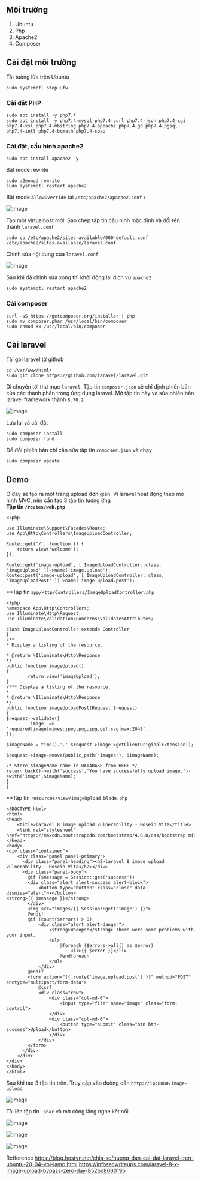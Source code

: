## Môi trường 
1. Ubuntu 
2. Php
3. Apache2 
4. Composer
 
## Cài đặt môi trường 
Tắt tường lửa trên Ubuntu 
```
sudo systemctl stop ufw
``` 

### Cài đặt PHP 
```
sudo apt install -y php7.4
sudo apt install -y php7.4-mysql php7.4-curl php7.4-json php7.4-cgi php7.4-xsl php7.4-mbstring php7.4-opcache php7.4-gd php7.4-pgsql php7.4-intl php7.4-bcmath php7.4-soap
``` 
 
### Cài đặt, cấu hình apache2 
```
sudo apt install apache2 -y 
```
Bật mode rewrite 
```
sudo a2enmod rewrite 
sudo systemctl restart apache2
``` 
 
Bật mode `AllowOverride` tại `/etc/apache2/apache2.conf` \
 
![image](https://user-images.githubusercontent.com/22276823/144421958-d4e0f81a-8f26-4b6e-95bc-118d0f0c8be8.png) 
 
Tạo một virtualhost mới. Sao chép tập tin cấu hình mặc định và đổi tên thành `laravel.conf`  
```
sudo cp /etc/apache2/sites-available/000-default.conf /etc/apache2/sites-available/laravel.conf 
``` 
Chỉnh sửa nội dung của `laravel.conf` 
 
![image](https://user-images.githubusercontent.com/22276823/144422954-16a9d597-fc3f-4192-822e-3c70604a639b.png) 
 
Sau khi đã chỉnh sửa xong thì khởi động lại dịch vụ `apache2` 
```
sudo systemctl restart apache2
``` 

### Cài composer 
```
curl -sS https://getcomposer.org/installer | php
sudo mv composer.phar /usr/local/bin/composer
sudo chmod +x /usr/local/bin/composer
``` 
 
## Cài laravel 
Tải gói laravel từ github 
```
cd /var/www/html/
sudo git clone https://github.com/laravel/laravel.git
``` 
Di chuyển tới thư mục `laravel`. Tập tin `composer.json` sẽ chỉ định phiên bản của các thành phần trong ứng dụng laravel. Mở tập tin này và sửa phiên bản laravel framework thành
`8.70.2` 

![image](https://user-images.githubusercontent.com/22276823/144421365-456ec9f1-4b26-4b73-b1e0-1fe68a746d66.png) 
 
Lưu lại và cài đặt 
```
sudo composer install 
sudo composer fund
``` 

Để đổi phiên bản chỉ cần sửa tập tin `composer.json` và chạy 
```
sudo composer update
``` 
## Demo 
Ở đây sẽ tạo ra một trang upload đơn giản. Vì laravel hoạt động theo mô hình MVC, nên cần tạo 3 tập tin tương ứng  
**Tập tin `/routes/web.php`** 
``` 
<?php

use Illuminate\Support\Facades\Route;
use App\Http\Controllers\ImageUploadController;

Route::get('/', function () {
    return view('welcome');
});

Route::get('image-upload', [ ImageUploadController::class, 'imageUpload' ])->name('image.upload');
Route::post('image-upload', [ ImageUploadController::class, 'imageUploadPost' ])->name('image.upload.post');
``` 
**Tập tin `app/Http/Controllers/ImageUploadController.php` 
```
<?php
namespace App\Http\Controllers;
use Illuminate\Http\Request;
use Illuminate\Validation\Concerns\ValidatesAttributes;

class ImageUploadController extends Controller
{
/**
* Display a listing of the resource.

* @return \Illuminate\Http\Response
*/
public function imageUpload()
{
        return view('imageUpload');
}
/*** Display a listing of the resource.
*
* @return \Illuminate\Http\Response
*/
public function imageUploadPost(Request $request)
{
$request->validate([
        'image' => 'required|image|mimes:jpeg,png,jpg,gif,svg|max:2048',
]);

$imageName = time().'.'.$request->image->getClientOriginalExtension();

$request->image->move(public_path('images'), $imageName);

/* Store $imageName name in DATABASE from HERE */
return back()->with('success','You have successfully upload image.')->with('image',$imageName);
}
}
``` 
 
**Tập tin `resources/view/imageUpload.blade.php` 
```
<!DOCTYPE html>
<html>
<head>
    <title>laravel 8 image upload vulnerability - Hosein Vita</title>
    <link rel="stylesheet" href="https://maxcdn.bootstrapcdn.com/bootstrap/4.0.0/css/bootstrap.min.css">
</head>
<body>
<div class="container">
    <div class="panel panel-primary">
      <div class="panel-heading"><h2>laravel 8 image upload vulnerability - Hosein Vita</h2></div>
      <div class="panel-body">
        @if ($message = Session::get('success'))
        <div class="alert alert-success alert-block">
            <button type="button" class="close" data-dismiss="alert">×</button>
<strong>{{ $message }}</strong>
        </div>
        <img src="images/{{ Session::get('image') }}">
        @endif
        @if (count($errors) > 0)
            <div class="alert alert-danger">
                <strong>Whoops!</strong> There were some problems with your input.
                <ul>
                    @foreach ($errors->all() as $error)
                        <li>{{ $error }}</li>
                    @endforeach
                </ul>
            </div>
        @endif
        <form action="{{ route('image.upload.post') }}" method="POST" enctype="multipart/form-data">
            @csrf
            <div class="row">
                <div class="col-md-6">
                    <input type="file" name="image" class="form-control">
                </div>
                <div class="col-md-6">
                    <button type="submit" class="btn btn-success">Upload</button>
                </div>
            </div>
        </form>
      </div>
    </div>
</div>
</body>
</html>
``` 
 
Sau khi tạo 3 tập tin trên. Truy cập vào đường dẫn `http://ip:8080/image-upload` 
 
![image](https://user-images.githubusercontent.com/22276823/144424682-764986ac-3daf-4f5f-9e00-d32670c982b1.png) 
 
Tải lên tập tin `.phar` và mở cổng lắng nghe kết nối 
 
![image](https://user-images.githubusercontent.com/22276823/144425021-0dac6b1c-4088-405b-b35c-de9c19f07a65.png) 
 
![image](https://user-images.githubusercontent.com/22276823/144425191-848b1853-91da-4c05-8657-a8c23d0c5393.png) 
 
![image](https://user-images.githubusercontent.com/22276823/144425262-0b37e371-3d1b-4409-9b99-1e1d018e3bd1.png) 
 
Refference 
https://blog.hostvn.net/chia-se/huong-dan-cai-dat-laravel-tren-ubuntu-20-04-voi-lamp.html 
https://infosecwriteups.com/laravel-8-x-image-upload-bypass-zero-day-852bd806019b 




